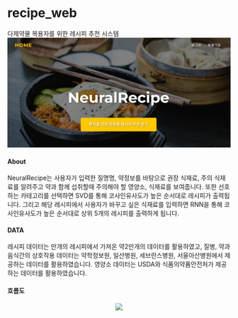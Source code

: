 # recipe_web
다제약물 복용자를 위한 레시피 추천 시스템
![웹사이트](data/site_image.png)

#### About
NeuralRecipe는 사용자가 입력한 질명명, 약정보를 바탕으로 권장 식재료, 주의 식재료를
알려주고 약과 함께 섭취할때 주의해야 할 영양소, 식재료를 보여줍니다.
또한 선호하는 카테고리를 선택하면 SVD를 통해 코사인유사도가 높은 순서대로
레시피가 출력됩니다. 그리고 해당 레시피에서 사용자가 바꾸고 싶은 식재료를
입력하면 RNN을 통해 코사인유사도가 높은 순서대로 상위 5개의 레시피를 출력하게 됩니다.

#### DATA
레시피 데이터는 만개의 레시피에서 가져온 약2만개의 데이터를 활용하였고,
질병, 약과 음식간의 상호작용 데이터는 약학정보원, 일산병원, 세브란스병원, 서울아산병원에서 제공하는 데이터를 활용하였습니다.
영양소 데이터는 USDA와 식품의약품안전처가 제공하는 데이터를 활용하였습니다.

#### 흐름도
<p align="center">
  <img src="![12112](https://github.com/kwonhwijun/recipe_web/assets/113161447/5c9cb325-f0fe-4e58-b5dc-3ae425b5dd31)">
</p>



